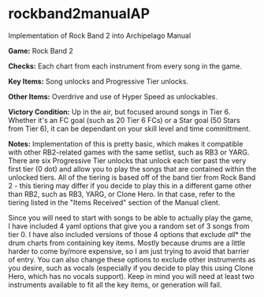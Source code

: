 # rockband2manualAP
Implementation of Rock Band 2 into Archipelago Manual

**Game:** Rock Band 2

**Checks:** Each chart from each instrument from every song in the game.

**Key Items:** Song unlocks and Progressive Tier unlocks.

**Other Items:** Overdrive and use of Hyper Speed as unlockables.

**Victory Condition:** Up in the air, but focused around songs in Tier 6. Whether it's an FC goal (such as 20 Tier 6 FCs) or a Star goal (50 Stars from Tier 6), it can be dependant on your skill level and time committment.

**Notes:** Implementation of this is pretty basic, which makes it compatible with other RB2-related games with the same setlist, such as RB3 or YARG. There are six Progressive Tier unlocks that unlock each tier past the very first tier (0 dot) and allow you to play the songs that are contained within the unlocked tiers. All of the tiering is based off of the band tier from Rock Band 2 - this tiering may differ if you decide to play this in a different game other than RB2, such as RB3, YARG, or Clone Hero. In that case, refer to the tiering listed in the "Items Received" section of the Manual client.

Since you will need to start with songs to be able to actually play the game, I have included 4 yaml options that give you a random set of 3 songs from tier 0. I have also included versions of those 4 options that exclude *all** the drum charts from containing key items. Mostly because drums are a little harder to come by/more expensive, so I am just trying to avoid that barrier of entry. You can also change these options to exclude other instruments as you desire, such as vocals (especially if you decide to play this using Clone Hero, which has no vocals support). Keep in mind you will need at least two instruments available to fit all the key items, or generation will fail.
